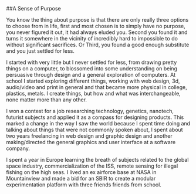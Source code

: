 ##A Sense of Purpose

You know the thing about purpose is that there are only really three options to choose from in life, first and most chosen is to simply have no purpose, you never figured it out, it had always eluded you. Second you found it and turns it somewhere in the vicinity of incredibly hard to impossible to do without significant sacrifices. Or Third, you found a good enough substitute and you just settled for less.

I started with very little but I never settled for less, from drawing pretty things on a computer, to blossomed into some understanding on being persuasive through design and a general exploration of computers. At school I started exploring different things, working with web design, 3d, audio/video and print in general and that became more physical in college, plastics, metals. I create things, but how and what was interchangeable, none matter more than any other.

I won a contest for a job researching technology, genetics, nanotech, futurist subjects and applied it as a compass for designing products. This marked a change in the way I saw the world because I spent time doing and talking about things that were not commonly spoken about, I spent about two years freelancing in web design and graphic design and another making/directed the general graphics and user interface at a software company. 

I spent a year in Europe learning the breath of subjects related to the global space industry, commercialization of the ISS, remote sensing for illegal fishing on the high seas. I lived an ex airforce base at NASA in Mountainview and made a bid for an SBIR to create a modular experimentation platform with three friends friends from school.

